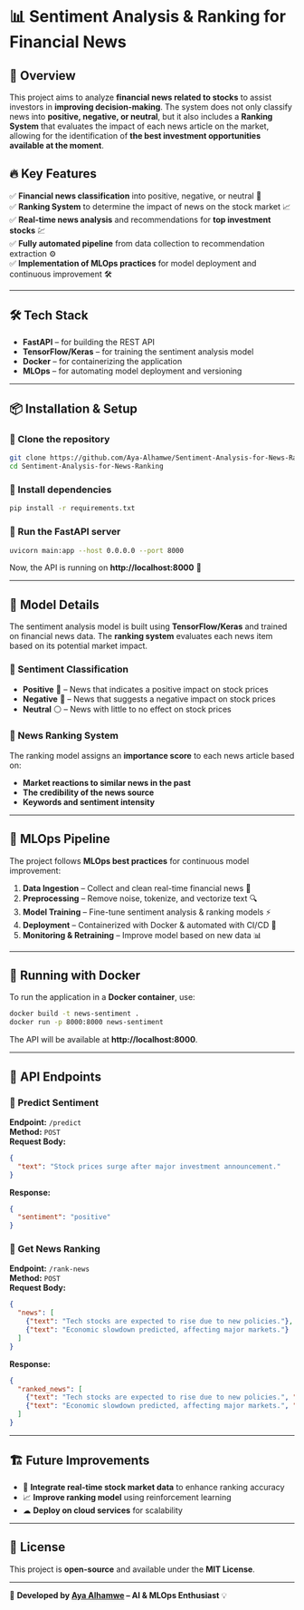 # 📊 Sentiment Analysis & Ranking for Financial News  

## 🚀 Overview  
This project aims to analyze **financial news related to stocks** to assist investors in **improving decision-making**. The system does not only classify news into **positive, negative, or neutral**, but it also includes a **Ranking System** that evaluates the impact of each news article on the market, allowing for the identification of **the best investment opportunities available at the moment**.  

## 🔥 Key Features  
✅ **Financial news classification** into positive, negative, or neutral 📌  
✅ **Ranking System** to determine the impact of news on the stock market 📈  
✅ **Real-time news analysis** and recommendations for **top investment stocks** 💹  
✅ **Fully automated pipeline** from data collection to recommendation extraction ⚙️  
✅ **Implementation of MLOps practices** for model deployment and continuous improvement 🛠️  

---

## 🛠️ Tech Stack  
- **FastAPI** – for building the REST API  
- **TensorFlow/Keras** – for training the sentiment analysis model  
- **Docker** – for containerizing the application  
- **MLOps** – for automating model deployment and versioning  

---

## 📦 Installation & Setup  

### 🔹 Clone the repository  
```bash
git clone https://github.com/Aya-Alhamwe/Sentiment-Analysis-for-News-Ranking.git
cd Sentiment-Analysis-for-News-Ranking
```

### 🔹 Install dependencies  
```bash
pip install -r requirements.txt
```

### 🔹 Run the FastAPI server  
```bash
uvicorn main:app --host 0.0.0.0 --port 8000
```

Now, the API is running on **http://localhost:8000** 🚀  

---

## 🧠 Model Details  

The sentiment analysis model is built using **TensorFlow/Keras** and trained on financial news data. The **ranking system** evaluates each news item based on its potential market impact.  

### 🔹 Sentiment Classification  
- **Positive** 💚 – News that indicates a positive impact on stock prices  
- **Negative** 🔴 – News that suggests a negative impact on stock prices  
- **Neutral** ⚪ – News with little to no effect on stock prices  

### 🔹 News Ranking System  
The ranking model assigns an **importance score** to each news article based on:  
- **Market reactions to similar news in the past**  
- **The credibility of the news source**  
- **Keywords and sentiment intensity**  

---

## 🔄 MLOps Pipeline  

The project follows **MLOps best practices** for continuous model improvement:  
1. **Data Ingestion** – Collect and clean real-time financial news 📰  
2. **Preprocessing** – Remove noise, tokenize, and vectorize text 🔍  
3. **Model Training** – Fine-tune sentiment analysis & ranking models ⚡  
4. **Deployment** – Containerized with Docker & automated with CI/CD 🚀  
5. **Monitoring & Retraining** – Improve model based on new data 📊  

---

## 🐳 Running with Docker  
To run the application in a **Docker container**, use:  
```bash
docker build -t news-sentiment .
docker run -p 8000:8000 news-sentiment
```
The API will be available at **http://localhost:8000**.  

---

## 📡 API Endpoints  

### 🔹 Predict Sentiment  
**Endpoint:** `/predict`  
**Method:** `POST`  
**Request Body:**  
```json
{
  "text": "Stock prices surge after major investment announcement."
}
```
**Response:**  
```json
{
  "sentiment": "positive"
}
```

### 🔹 Get News Ranking  
**Endpoint:** `/rank-news`  
**Method:** `POST`  
**Request Body:**  
```json
{
  "news": [
    {"text": "Tech stocks are expected to rise due to new policies."},
    {"text": "Economic slowdown predicted, affecting major markets."}
  ]
}
```
**Response:**  
```json
{
  "ranked_news": [
    {"text": "Tech stocks are expected to rise due to new policies.", "score": 0.9},
    {"text": "Economic slowdown predicted, affecting major markets.", "score": 0.4}
  ]
}
```

---

## 🏗️ Future Improvements  
- 🔄 **Integrate real-time stock market data** to enhance ranking accuracy  
- 📈 **Improve ranking model** using reinforcement learning  
- ☁ **Deploy on cloud services** for scalability  

---

## 📜 License  
This project is **open-source** and available under the **MIT License**.  

---

🚀 **Developed by [Aya Alhamwe](https://github.com/Aya-Alhamwe) – AI & MLOps Enthusiast** 💡  
```
